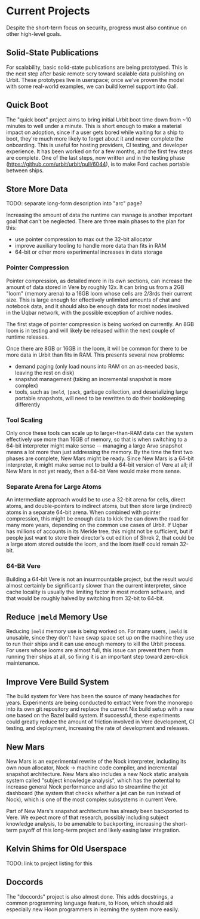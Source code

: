 # Current Projects

Despite the short-term focus on security, progress must also continue on other high-level goals.

## Solid-State Publications

For scalability, basic solid-state publications are being prototyped.  This is the next step after basic remote scry toward scalable data publishing on Urbit.  These prototypes live in userspace; once we've proven the model with some real-world examples, we can build kernel support into Gall.

## Quick Boot

The "quick boot" project aims to bring initial Urbit boot time down from ~10 minutes to well under a minute.  This is short enough to make a material impact on adoption, since if a user gets bored while waiting for a ship to boot, they're much more likely to forget about it and never complete the onboarding.  This is useful for hosting providers, CI testing, and developer experience.  It has been worked on for a few months, and the first few steps are complete.  One of the last steps, now written and in the testing phase (https://github.com/urbit/urbit/pull/6044), is to make Ford caches portable between ships.

## Store More Data

TODO: separate long-form description into "arc" page?

Increasing the amount of data the runtime can manage is another important goal that can't be neglected.  There are three main phases to the plan for this:
+ use pointer compression to max out the 32-bit allocator
+ improve auxiliary tooling to handle more data than fits in RAM
+ 64-bit or other more experimental increases in data storage

### Pointer Compression

Pointer compression, as detailed more in its own sections, can increase the amount of data stored in Vere by roughly 12x.  It can bring us from a 2GB "loom" (memory arena) to a 16GB loom whose cells are 2/3rds their current size.  This is large enough for effectively unlimited amounts of chat and notebook data, and it should also be enough data for most nodes involved in the Uqbar network, with the possible exception of archive nodes.

The first stage of pointer compression is being worked on currently.  An 8GB loom is in testing and will likely be released within the next couple of runtime releases.

Once there are 8GB or 16GB in the loom, it will be common for there to be more data in Urbit than fits in RAM.  This presents several new problems:
- demand paging (only load nouns into RAM on an as-needed basis, leaving the rest on disk)
- snapshot management (taking an incremental snapshot is more complex)
- tools, such as `|meld`, `|pack`, garbage collection, and deserializing large portable snapshots, will need to be rewritten to do their bookkeeping differently

### Tool Scaling

Only once these tools can scale up to larger-than-RAM data can the system effectively use more than 16GB of memory, so that is when switching to a 64-bit interpreter might make sense -- managing a large Arvo snapshot means a lot more than just addressing the memory.  By the time the first two phases are complete, New Mars might be ready.  Since New Mars is a 64-bit interpreter, it might make sense not to build a 64-bit version of Vere at all; if New Mars is not yet ready, then a 64-bit Vere would make more sense.

### Separate Arena for Large Atoms

An intermediate approach would be to use a 32-bit arena for cells, direct atoms, and double-pointers to indirect atoms, but then store large (indirect) atoms in a separate 64-bit arena.  When combined with pointer compression, this might be enough data to kick the can down the road for many more years, depending on the common use cases of Urbit.  If Uqbar has millions of accounts in its Merkle tree, this might not be sufficient, but if people just want to store their director's cut edition of Shrek 2, that could be a large atom stored outside the loom, and the loom itself could remain 32-bit.

### 64-Bit Vere

Building a 64-bit Vere is not an insurmountable project, but the result would almost certainly be significantly slower than the current interpreter, since cache locality is usually the limiting factor in most modern software, and that would be roughly halved by switching from 32-bit to 64-bit.

## Reduce `|meld` Memory Use

Reducing `|meld` memory use is being worked on.  For many users, `|meld` is unusable, since they don't have swap space set up on the machine they use to run their ships and it can use enough memory to kill the Urbit process.  For users whose looms are almost full, this issue can prevent them from running their ships at all, so fixing it is an important step toward zero-click maintenance.

## Improve Vere Build System

The build system for Vere has been the source of many headaches for years.  Experiments are being conducted to extract Vere from the monorepo into its own git repository and replace the current Nix build setup with a new one based on the Bazel build system.  If successful, these experiments could greatly reduce the amount of friction involved in Vere development, CI testing, and deployment, increasing the rate of development and releases.

## New Mars

New Mars is an experimental rewrite of the Nock interpreter, including its own noun allocator, Nock -> machine code compiler, and incremental snapshot architecture.  New Mars also includes a new Nock static analysis system called "subject knowledge analysis", which has the potential to increase general Nock performance and also to streamline the jet dashboard (the system that checks whether a jet can be run instead of Nock), which is one of the most complex subsystems in current Vere.

Part of New Mars's snapshot architecture has already been backported to Vere.  We expect more of that research, possibly including subject knowledge analysis, to be amenable to backporting, increasing the short-term payoff of this long-term project and likely easing later integration.

## Kelvin Shims for Old Userspace

TODO: link to project listing for this

## Doccords

The "doccords" project is also almost done.  This adds docstrings, a common programming language feature, to Hoon, which should aid especially new Hoon programmers in learning the system more easily.
